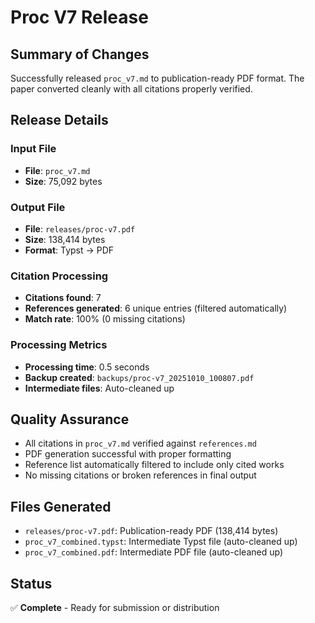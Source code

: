 # Proc V7 Release

## Summary of Changes

Successfully released `proc_v7.md` to publication-ready PDF format. The paper converted cleanly with all citations properly verified.

## Release Details

### Input File
- **File**: `proc_v7.md`
- **Size**: 75,092 bytes

### Output File
- **File**: `releases/proc-v7.pdf`
- **Size**: 138,414 bytes
- **Format**: Typst → PDF

### Citation Processing
- **Citations found**: 7
- **References generated**: 6 unique entries (filtered automatically)
- **Match rate**: 100% (0 missing citations)

### Processing Metrics
- **Processing time**: 0.5 seconds
- **Backup created**: `backups/proc-v7_20251010_100807.pdf`
- **Intermediate files**: Auto-cleaned up

## Quality Assurance
- All citations in `proc_v7.md` verified against `references.md`
- PDF generation successful with proper formatting
- Reference list automatically filtered to include only cited works
- No missing citations or broken references in final output

## Files Generated
- `releases/proc-v7.pdf`: Publication-ready PDF (138,414 bytes)
- `proc_v7_combined.typst`: Intermediate Typst file (auto-cleaned up)
- `proc_v7_combined.pdf`: Intermediate PDF file (auto-cleaned up)

## Status
✅ **Complete** - Ready for submission or distribution